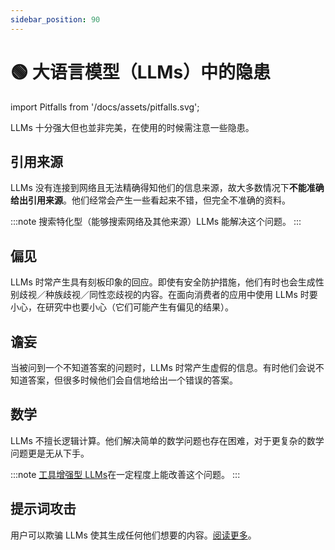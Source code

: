 ```yaml
---
sidebar_position: 90
---
```


# 🟢 大语言模型（LLMs）中的隐患

import Pitfalls from '/docs/assets/pitfalls.svg';

<div style={{textAlign: 'center'}}>
  <Pitfalls style={{width:"500px",height:"200px",verticalAlign:"top"}}/>
</div>

LLMs 十分强大但也並非完美，在使用的时候需注意一些隐患。

## 引用来源

LLMs 没有连接到网络且无法精确得知他们的信息来源，故大多数情况下**不能准确给出引用来源**。他们经常会产生一些看起来不错，但完全不准确的资料。

:::note
搜索特化型（能够搜索网络及其他来源）LLMs 能解决这个问题。
:::

## 偏见

LLMs 时常产生具有刻板印象的回应。即使有安全防护措施，他们有时也会生成性别歧视／种族歧视／同性恋歧视的内容。在面向消费者的应用中使用 LLMs 时要小心，在研究中也要小心（它们可能产生有偏见的结果）。

## 谵妄

当被问到一个不知道答案的问题时，LLMs 时常产生虚假的信息。有时他们会说不知道答案，但很多时候他们会自信地给出一个错误的答案。

## 数学

LLMs 不擅长逻辑计算。他们解决简单的数学问题也存在困难，对于更复杂的数学问题更是无从下手。

:::note
[工具增强型 LLMs](https://learnprompting.org/zh-Hans/docs/advanced_applications/mrkl)在一定程度上能改善这个问题。
:::

## 提示词攻击

用户可以欺骗 LLMs 使其生成任何他们想要的内容。[阅读更多](https://learnprompting.org/zh-Hans/docs/category/-prompt-hacking)。
